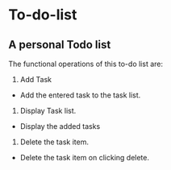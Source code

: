 # To-do-list
## A personal Todo list

The functional operations of this to-do list are:
1. Add Task
  * Add the entered task to the task list.
1. Display Task list.
  * Display the added tasks
1. Delete the task item.
  * Delete the task item on clicking delete.
